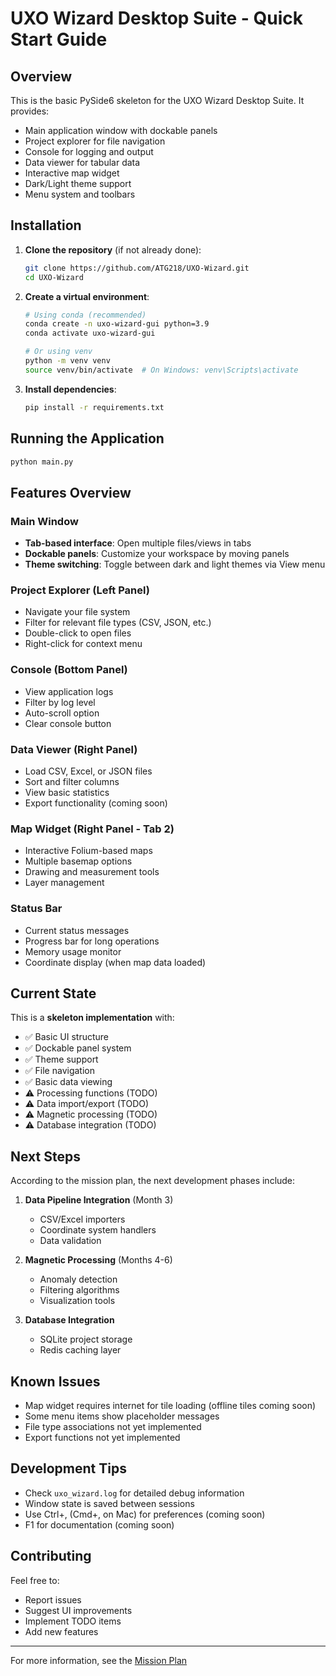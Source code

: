 # UXO Wizard Desktop Suite - Quick Start Guide

## Overview

This is the basic PySide6 skeleton for the UXO Wizard Desktop Suite. It provides:

- Main application window with dockable panels
- Project explorer for file navigation
- Console for logging and output
- Data viewer for tabular data
- Interactive map widget
- Dark/Light theme support
- Menu system and toolbars

## Installation

1. **Clone the repository** (if not already done):
   ```bash
   git clone https://github.com/ATG218/UXO-Wizard.git
   cd UXO-Wizard
   ```

2. **Create a virtual environment**:
   ```bash
   # Using conda (recommended)
   conda create -n uxo-wizard-gui python=3.9
   conda activate uxo-wizard-gui
   
   # Or using venv
   python -m venv venv
   source venv/bin/activate  # On Windows: venv\Scripts\activate
   ```

3. **Install dependencies**:
   ```bash
   pip install -r requirements.txt
   ```

## Running the Application

```bash
python main.py
```

## Features Overview

### Main Window
- **Tab-based interface**: Open multiple files/views in tabs
- **Dockable panels**: Customize your workspace by moving panels
- **Theme switching**: Toggle between dark and light themes via View menu

### Project Explorer (Left Panel)
- Navigate your file system
- Filter for relevant file types (CSV, JSON, etc.)
- Double-click to open files
- Right-click for context menu

### Console (Bottom Panel)
- View application logs
- Filter by log level
- Auto-scroll option
- Clear console button

### Data Viewer (Right Panel)
- Load CSV, Excel, or JSON files
- Sort and filter columns
- View basic statistics
- Export functionality (coming soon)

### Map Widget (Right Panel - Tab 2)
- Interactive Folium-based maps
- Multiple basemap options
- Drawing and measurement tools
- Layer management

### Status Bar
- Current status messages
- Progress bar for long operations
- Memory usage monitor
- Coordinate display (when map data loaded)

## Current State

This is a **skeleton implementation** with:
- ✅ Basic UI structure
- ✅ Dockable panel system
- ✅ Theme support
- ✅ File navigation
- ✅ Basic data viewing
- ⚠️ Processing functions (TODO)
- ⚠️ Data import/export (TODO)
- ⚠️ Magnetic processing (TODO)
- ⚠️ Database integration (TODO)

## Next Steps

According to the mission plan, the next development phases include:

1. **Data Pipeline Integration** (Month 3)
   - CSV/Excel importers
   - Coordinate system handlers
   - Data validation

2. **Magnetic Processing** (Months 4-6)
   - Anomaly detection
   - Filtering algorithms
   - Visualization tools

3. **Database Integration**
   - SQLite project storage
   - Redis caching layer

## Known Issues

- Map widget requires internet for tile loading (offline tiles coming soon)
- Some menu items show placeholder messages
- File type associations not yet implemented
- Export functions not yet implemented

## Development Tips

- Check `uxo_wizard.log` for detailed debug information
- Window state is saved between sessions
- Use Ctrl+, (Cmd+, on Mac) for preferences (coming soon)
- F1 for documentation (coming soon)

## Contributing

Feel free to:
- Report issues
- Suggest UI improvements
- Implement TODO items
- Add new features

---

For more information, see the [Mission Plan](UXO_WIZARD_MISSION_PLAN.md) 